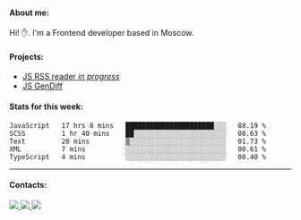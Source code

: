 #### About me:
Hi! ✋.
I'm a Frontend developer based in Moscow.

#### Projects:
- [JS RSS reader *in progress*](https://github.com/GKoil/frontend-project-lvl3)
- [JS GenDiff](https://github.com/GKoil/GenDiff)

#### Stats for this week:
<!--START_SECTION:waka-->
```text
JavaScript   17 hrs 8 mins   ██████████████████████░░░   88.19 % 
SCSS         1 hr 40 mins    ██░░░░░░░░░░░░░░░░░░░░░░░   08.63 % 
Text         20 mins         ▒░░░░░░░░░░░░░░░░░░░░░░░░   01.73 % 
XML          7 mins          ░░░░░░░░░░░░░░░░░░░░░░░░░   00.61 % 
TypeScript   4 mins          ░░░░░░░░░░░░░░░░░░░░░░░░░   00.40 % 
```
<!--END_SECTION:waka-->
---
#### Contacts:

<a target='_blank' title='LinkedIn' href="https://www.linkedin.com/in/gkoil/">
  <img src="https://img.shields.io/badge/LinkedIn-0077B5?style=for-the-badge&logo=linkedin&logoColor=white" />
</a>
<a target='_blank' title='Telegram' href="https://t.me/gkoil">
  <img src="https://img.shields.io/badge/Telegram-2CA5E0?style=for-the-badge&logo=telegram&logoColor=white" />
</a>
<a target='_blank' title='Gmail' href="mailto: gk.grigorev@gmail.com">
  <img src="https://img.shields.io/badge/Gmail-D14836?style=for-the-badge&logo=gmail&logoColor=white" />
</a>

